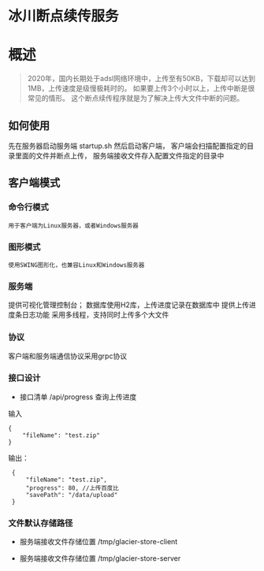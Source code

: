 # 冰川断点续传服务
# 概述
>2020年，国内长期处于adsl网络环境中，上传至有50KB，下载却可以达到1MB，上传速度是级慢极耗时的。
如果要上传3个小时以上，上传中断是很常见的情形。
这个断点续传程序就是为了解决上传大文件中断的问题。

## 如何使用
先在服务器启动服务端 startup.sh
然后启动客户端，
客户端会扫描配置指定的目录里面的文件并断点上传，
服务端接收文件存入配置文件指定的目录中


## 客户端模式
### 命令行模式
```
用于客户端为Linux服务器，或者Windows服务器
```

### 图形模式
```
使用SWING图形化，也兼容Linux和Windows服务器
```


### 服务端
提供可视化管理控制台；
数据库使用H2库，上传进度记录在数据库中
提供上传进度条日志功能
采用多线程，支持同时上传多个大文件


### 协议
客户端和服务端通信协议采用grpc协议


### 接口设计

- 接口清单
/api/progress    查询上传进度


输入
 ```
 {
     "fileName": "test.zip"
 }
 ```
 
输出：
```
 {
     "fileName": "test.zip",
     "progress": 80, //上传百度比
     "savePath": "/data/upload"
 }
```

### 文件默认存储路径
- 服务端接收文件存储位置
/tmp/glacier-store-client

- 服务端接收文件存储位置
/tmp/glacier-store-server
